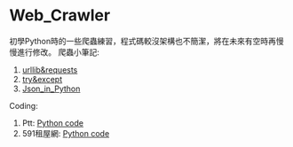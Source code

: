 # Web_Crawler
初學Python時的一些爬蟲練習，程式碼較沒架構也不簡潔，將在未來有空時再慢慢進行修改。
爬蟲小筆記:
1. [urllib&requests](https://github.com/HsiaSharpie/Web_Crawler/blob/master/urllib_requests.md)
2. [try&except](https://github.com/HsiaSharpie/Web_Crawler/blob/master/try_except.md)
3. [Json_in_Python]()

Coding:
1. Ptt: [Python code](https://github.com/HsiaSharpie/Web_Crawler/blob/master/ptt_crawler.py)
2. 591租屋網: [Python code](https://github.com/HsiaSharpie/Web_Crawler/blob/master/591_crawler.py)
